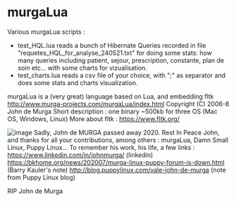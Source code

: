 # murgaLua
Various murgaLua scripts :
- test_HQL.lua reads a bunch of Hibernate Queries recorded in file "requetes_HQL_for_analyse_240521.txt" for doing some stats: how many queries including patient, sejour, prescription, constante, plan de soin etc... with some charts for vizualisation.
- test_charts.lua reads a csv file of your choice, with ";" as separator and does some stats and charts visualization.

murgaLua is a (very great) language based on Lua, and embedding fltk
http://www.murga-projects.com/murgaLua/index.html
Copyright (C) 2006-8 John de Murga
Short description : one binary ~500kb for three OS (Mac OS, Windows, Linux)
More about fltk : https://www.fltk.org/

![image](https://user-images.githubusercontent.com/83860363/118385429-f1f38d80-b60e-11eb-94dc-6c320e1de30a.png)
Sadly, John de MURGA passed away 2020. Rest In Peace John, and thanks for all your contributions, among others : murgaLua,  Damn Small Linux, Puppy Linux...
To remember his work, his life, a few links :
https://www.linkedin.com/in/johnmurga/ (linkedin)
https://bkhome.org/news/202007/murga-linux-puppy-forum-is-down.html (Barry Kauler's note)
http://blog.puppylinux.com/vale-john-de-murga (note from Puppy Linux blog)

RIP John de Murga
